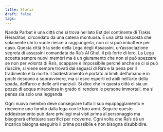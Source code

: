 ```yaml
---
title: Storia
draft: false
tags:
---
```

Nanda Parbat è una città che si trova nel lato Est del continente di Trakis Heraclitos, circondato da una catena montuosa. È una città nascosta che solamente chi lo vuole riesce a raggiungerla, non ci si può imbattere per caso. Questa città è la sede della Lega degli Assassini, un’associazione segreta di assassini comandata da Ra’s Al Ghul, il più forte di loro. La Lega accetta sempre nuovi membri ma è un giuramento che non si può spezzare se non per volontà di Ra’s, scappare è impossibile perché anche se ci si può riuscire, si viene sempre trovati dai seguaci di Ra’s e la pena per il tradimento è la morte. L’addestramento è portato ai limiti dell’umano e in pochi riescono a sopravvivere, ma si esce esperti ed abili nell’arte della spada, dell’arco e delle arti marziali. Si dice che in questa città ci sia un pozzo di acqua miracolosa in grado di rendere le persone immortali, ma si pensa sia solo una leggenda.

Ogni nuovo membro deve consegnare tutto il suo equipaggiamento e riceverne uno fornito dalla lega con le loro armi. Seguire questo addestramento può dare privilegi mai visti prima al personaggio ma bisognerà effettuare sacrifici per riceverne. Ogni volta che Ra’s dà un incarico bisogna eseguirlo il prima possibile e non bisogna disubbidire.